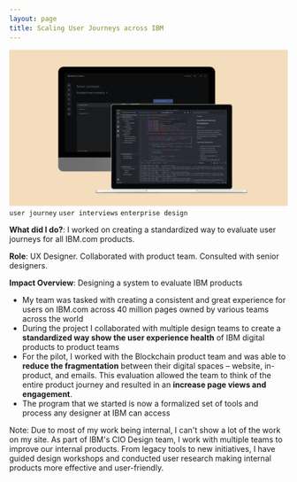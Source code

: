 ```yaml
---
layout: page
title: Scaling User Journeys across IBM
---
```


![userjourney](/images/ibm-journey.png)
`user journey` `user interviews` `enterprise design`

**What did I do?**: I worked on creating a standardized way to evaluate user journeys for all IBM.com products.

**Role**: UX Designer. Collaborated with product team. Consulted with senior designers.

**Impact Overview**: Designing a system to evaluate IBM products
- My team was tasked with creating a consistent and great experience for users on IBM.com across 40 million pages owned by various teams across the world
- During the project I collaborated with multiple design teams to create a **standardized way show the user experience health** of IBM digital products to product teams
- For the pilot, I worked with the Blockchain product team and was able to **reduce the fragmentation** between their digital spaces – website, in-product, and  emails. This evaluation allowed the team to think of the entire product journey and resulted in an **increase page views and engagement**.
- The program that we started is now a formalized set of tools and process any designer at IBM can access

Note: Due to most of my work being internal, I can't show a lot of the work on my site. As part of IBM's CIO Design team, I work with multiple teams to improve our internal products. From legacy tools to new initiatives, I have guided design workshops and conducted user research making internal products more effective and user-friendly.
